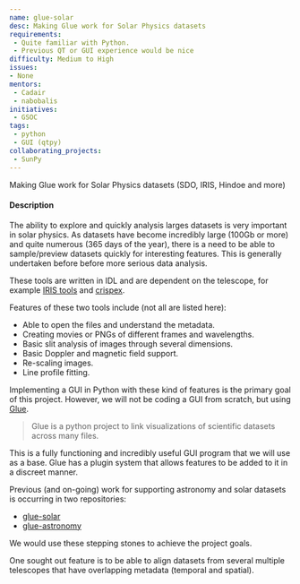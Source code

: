 ```yaml
---
name: glue-solar
desc: Making Glue work for Solar Physics datasets
requirements:
 - Quite familiar with Python.
 - Previous QT or GUI experience would be nice
difficulty: Medium to High
issues:
- None
mentors:
 - Cadair
 - nabobalis
initiatives:
 - GSOC
tags:
 - python
 - GUI (qtpy)
collaborating_projects:
 - SunPy
---
```


Making Glue work for Solar Physics datasets (SDO, IRIS, Hindoe and more)

#### Description

The ability to explore and quickly analysis larges datasets is very important in solar physics.
As datasets have become incredibly large (100Gb or more) and quite numerous (365 days of the year), there is a need to be able to sample/preview datasets quickly for interesting features.
This is generally undertaken before before more serious data analysis.

These tools are written in IDL and are dependent on the telescope, for example [IRIS tools](https://folk.uio.no/tiago/cassda/notes/data_tools.html) and [crispex](http://folk.uio.no/gregal/crispex/).

Features of these two tools include (not all are listed here):
 - Able to open the files and understand the metadata.
 - Creating movies or PNGs of different frames and wavelengths.
 - Basic slit analysis of images through several dimensions.
 - Basic Doppler and magnetic field support.
 - Re-scaling images.
 - Line profile fitting.

Implementing a GUI in Python with these kind of features is the primary goal of this project.
However, we will not be coding a GUI from scratch, but using [Glue](https://glueviz.org/).

> Glue is a python project to link visualizations of scientific datasets across many files.

This is a fully functioning and incredibly useful GUI program that we will use as a base.
Glue has a plugin system that allows features to be added to it in a discreet manner.

Previous (and on-going) work for supporting astronomy and solar datasets is occurring in two repositories:

- [glue-solar](https://github.com/glue-viz/glue-solar)
- [glue-astronomy](https://github.com/glue-viz/glue-astronomy)

We would use these stepping stones to achieve the project goals.

One sought out feature is to be able to align datasets from several multiple telescopes that have overlapping metadata (temporal and spatial).
